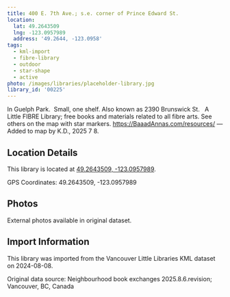 ```yaml
---
title: 400 E. 7th Ave.; s.e. corner of Prince Edward St.
location:
  lat: 49.2643509
  lng: -123.0957989
  address: '49.2644, -123.0958'
tags:
  - kml-import
  - fibre-library
  - outdoor
  - star-shape
  - active
photo: /images/libraries/placeholder-library.jpg
library_id: '00225'
---
```

In Guelph Park.  Small, one shelf.
Also known as 2390 Brunswick St.  
A Little FIBRE Library; free books and materials related to all fibre arts.
See others on the map with star markers.
https://BaaadAnnas.com/resources/
—Added to map by K.D., 2025 7 8.

## Location Details

This library is located at [49.2643509, -123.0957989](https://www.google.com/maps?q=49.2643509,-123.0957989).

GPS Coordinates: 49.2643509, -123.0957989

## Photos

External photos available in original dataset.

## Import Information

This library was imported from the Vancouver Little Libraries KML dataset on 2024-08-08.

Original data source: Neighbourhood book exchanges 2025.8.6.revision; Vancouver, BC, Canada
